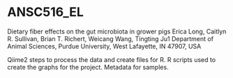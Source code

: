 # ANSC516_EL

Dietary fiber effects on the gut microbiota in grower pigs
Erica Long, Caitlyn R. Sullivan, Brian T. Richert, Weicang Wang, Tingting Ju1
Department of Animal Sciences, Purdue University, West Lafayette, IN 47907, USA

Qiime2 steps to process the data and create files for R.
R scripts used to create the graphs for the project.
Metadata for samples.
